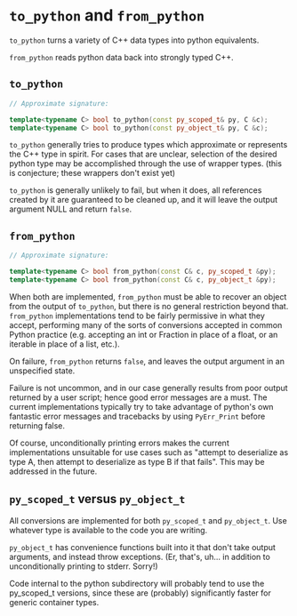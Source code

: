 
`to_python` and `from_python`
=============================

`to_python` turns a variety of C++ data types into python equivalents.

`from_python` reads python data back into strongly typed C++.

`to_python`
-----------

```c++
// Approximate signature:

template<typename C> bool to_python(const py_scoped_t& py, C &c);
template<typename C> bool to_python(const py_object_t& py, C &c);
```

`to_python` generally tries to produce types which approximate or represents
the C++ type in spirit.  For cases that are unclear, selection of the
desired python type may be accomplished through the use of wrapper types.
(this is conjecture; these wrappers don't exist yet)

`to_python` is generally unlikely to fail, but when it does, all references
created by it are guaranteed to be cleaned up, and it will leave the output
argument NULL and return `false`.

`from_python`
-------------

```c++
// Approximate signature:

template<typename C> bool from_python(const C& c, py_scoped_t &py);
template<typename C> bool from_python(const C& c, py_object_t &py);
```

When both are implemented, `from_python` must be able to recover an object
from the output of `to_python`, but there is no general restriction beyond that.
`from_python` implementations tend to be fairly permissive in what they accept,
performing many of the sorts of conversions accepted in common Python practice
(e.g. accepting an int or Fraction in place of a float, or an iterable in place
of a list, etc.).

On failure, `from_python` returns `false`, and leaves the output argument in
an unspecified state.

Failure is not uncommon, and in our case generally results from poor output
returned by a user script; hence good error messages are a must.
The current implementations typically try to take advantage of python's
own fantastic error messages and tracebacks by using `PyErr_Print`
before returning false.

Of course, unconditionally printing errors makes the current implementations
unsuitable for use cases such as "attempt to deserialize as type A, then
attempt to deserialize as type B if that fails". This may be addressed in
the future.

`py_scoped_t` versus `py_object_t`
----------------------------------

All conversions are implemented for both `py_scoped_t` and `py_object_t`.
Use whatever type is available to the code you are writing.

`py_object_t` has convenience functions built into it that don't take output
arguments, and instead throw exceptions. (Er, that's, uh... in addition to
unconditionally printing to stderr. Sorry!)

Code internal to the python subdirectory will probably tend to use the
py_scoped_t versions, since these are (probably) significantly faster for
generic container types.